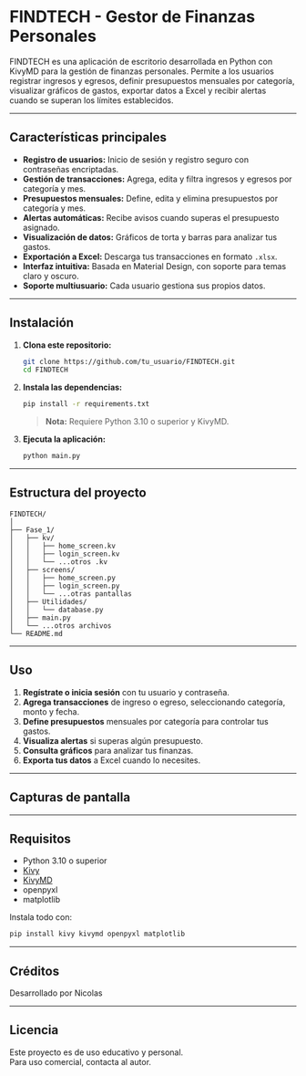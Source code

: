 # FINDTECH - Gestor de Finanzas Personales

FINDTECH es una aplicación de escritorio desarrollada en Python con KivyMD para la gestión de finanzas personales. Permite a los usuarios registrar ingresos y egresos, definir presupuestos mensuales por categoría, visualizar gráficos de gastos, exportar datos a Excel y recibir alertas cuando se superan los límites establecidos.

---

## Características principales

- **Registro de usuarios:** Inicio de sesión y registro seguro con contraseñas encriptadas.
- **Gestión de transacciones:** Agrega, edita y filtra ingresos y egresos por categoría y mes.
- **Presupuestos mensuales:** Define, edita y elimina presupuestos por categoría y mes.
- **Alertas automáticas:** Recibe avisos cuando superas el presupuesto asignado.
- **Visualización de datos:** Gráficos de torta y barras para analizar tus gastos.
- **Exportación a Excel:** Descarga tus transacciones en formato `.xlsx`.
- **Interfaz intuitiva:** Basada en Material Design, con soporte para temas claro y oscuro.
- **Soporte multiusuario:** Cada usuario gestiona sus propios datos.

---

## Instalación

1. **Clona este repositorio:**
   ```bash
   git clone https://github.com/tu_usuario/FINDTECH.git
   cd FINDTECH
   ```

2. **Instala las dependencias:**
   ```bash
   pip install -r requirements.txt
   ```
   > **Nota:** Requiere Python 3.10 o superior y KivyMD.

3. **Ejecuta la aplicación:**
   ```bash
   python main.py
   ```

---

## Estructura del proyecto

```
FINDTECH/
│
├── Fase_1/
│   ├── kv/
│   │   ├── home_screen.kv
│   │   ├── login_screen.kv
│   │   └── ...otros .kv
│   ├── screens/
│   │   ├── home_screen.py
│   │   ├── login_screen.py
│   │   └── ...otras pantallas
│   ├── Utilidades/
│   │   └── database.py
│   ├── main.py
│   └── ...otros archivos
└── README.md
```

---

## Uso

1. **Regístrate o inicia sesión** con tu usuario y contraseña.
2. **Agrega transacciones** de ingreso o egreso, seleccionando categoría, monto y fecha.
3. **Define presupuestos** mensuales por categoría para controlar tus gastos.
4. **Visualiza alertas** si superas algún presupuesto.
5. **Consulta gráficos** para analizar tus finanzas.
6. **Exporta tus datos** a Excel cuando lo necesites.

---

## Capturas de pantalla

> 

---

## Requisitos

- Python 3.10 o superior
- [Kivy](https://kivy.org/)
- [KivyMD](https://kivymd.readthedocs.io/)
- openpyxl
- matplotlib

Instala todo con:
```bash
pip install kivy kivymd openpyxl matplotlib
```

---

## Créditos

Desarrollado por Nicolas 

---

## Licencia

Este proyecto es de uso educativo y personal.  
Para uso comercial, contacta al autor.
